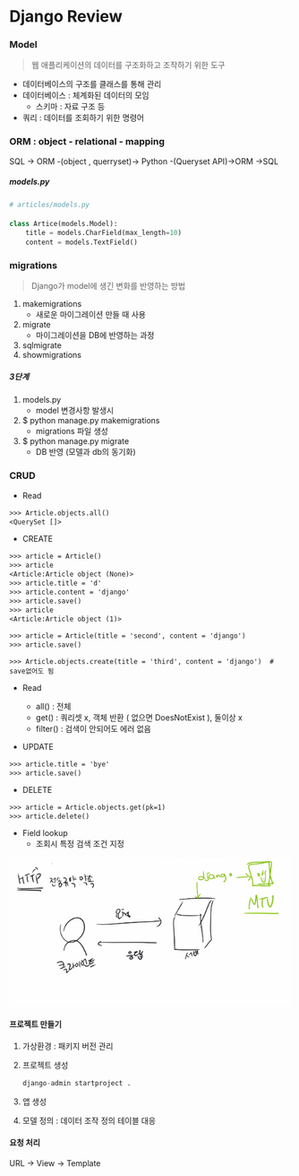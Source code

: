 # Django Review

### Model

> 웹 애플리케이션의 데이터를 구조화하고 조작하기 위한 도구

* 데이터베이스의 구조를 클래스를 통해 관리
* 데이터베이스 : 체계화된 데이터의 모임
  * 스키마 : 자료 구조 등 
* 쿼리 : 데이터를 조회하기 위한 명령어

### ORM : object - relational - mapping

SQL -> ORM -(object , querryset)-> Python -(Queryset API)->ORM ->SQL



##### models.py

```python
# articles/models.py

class Artice(models.Model):
    title = models.CharField(max_length=10)
    content = models.TextField()
```



### migrations

> Django가 model에 생긴 변화를 반영하는 방법

1. makemigrations
   * 새로운 마이그레이션 만들 때 사용
2. migrate
   * 마이그레이션을 DB에 반영하는 과정
3. sqlmigrate
4. showmigrations

##### 3단계

1. models.py
   * model 변경사항 발생시
2. $ python manage.py makemigrations
   * migrations 파일 생성
3. $ python manage.py migrate
   * DB 반영 (모델과 db의 동기화)



### CRUD

* Read

```
>>> Article.objects.all()
<QuerySet []>
```

* CREATE

```
>>> article = Article()
>>> article
<Article:Article object (None)>
>>> article.title = 'd'
>>> article.content = 'django'
>>> article.save()
>>> article
<Article:Article object (1)>
```

```
>>> article = Article(title = 'second', content = 'django')
>>> article.save()
```

```
>>> Article.objects.create(title = 'third', content = 'django')  # save없어도 됨
```



* Read
  * all() : 전체
  * get() : 쿼리셋 x, 객체 반환 ( 없으면 DoesNotExist ), 둘이상 x
  * filter() : 검색이 안되어도 에러 없음



* UPDATE

```
>>> article.title = 'bye'
>>> article.save()
```

* DELETE

```
>>> article = Article.objects.get(pk=1)
>>> article.delete()
```



* Field lookup
  * 조회시 특정 검색 조건 지정

![image-20220406123808584](Django%20Review/image-20220406123808584.png)

#### 프로젝트 만들기

1. 가상환경 : 패키지 버전 관리

2. 프로젝트 생성 

   ```python
   django-admin startproject .
   ```

3. 앱 생성

4. 모델 정의 : 데이터 조작 정의 테이블 대응



#### 요청 처리

URL -> View -> Template

